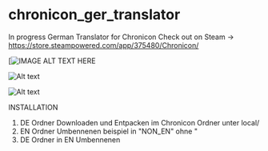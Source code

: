 # chronicon_ger_translator
In progress
German Translator for Chronicon 
Check out on Steam -> https://store.steampowered.com/app/375480/Chronicon/

[![IMAGE ALT TEXT HERE](https://youtu.be/gCfQK9bs-WQ)

![Alt text](https://snipboard.io/1PozKZ.jpg "Optional title")

![Alt text](https://snipboard.io/fNqacl.jpg "Optional title")




INSTALLATION

1) DE Ordner Downloaden und Entpacken im Chronicon Ordner unter local/
2) EN Ordner Umbennenen beispiel in "NON_EN" ohne "
3) DE Ordner in EN Umbennenen
